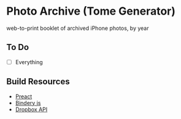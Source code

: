 # Photo Archive (Tome Generator)
web-to-print booklet of archived iPhone photos, by year

## To Do
- [ ] Everything

## Build Resources

- [Preact](https://preactjs.com)
- [Bindery js](https://evanbrooks.info/bindery/)
- [Dropbox API](https://github.com/dropbox/dropbox-sdk-js)
